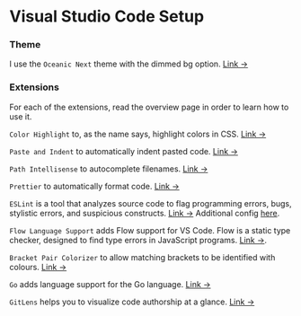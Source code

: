 # Visual Studio Code Setup

### Theme

I use the `Oceanic Next` theme with the dimmed bg option. [Link &rarr;](https://marketplace.visualstudio.com/items?itemName=naumovs.theme-oceanicnext)

### Extensions

For each of the extensions, read the overview page in order to learn how to use it.

`Color Highlight` to, as the name says, highlight colors in CSS. [Link &rarr;](https://marketplace.visualstudio.com/items?itemName=naumovs.color-highlight)

`Paste and Indent` to automatically indent pasted code. [Link &rarr;](https://marketplace.visualstudio.com/items?itemName=Rubymaniac.vscode-paste-and-indent)

`Path Intellisense` to autocomplete filenames. [Link &rarr;](https://marketplace.visualstudio.com/items?itemName=christian-kohler.path-intellisense)

`Prettier` to automatically format code. [Link &rarr;](https://marketplace.visualstudio.com/items?itemName=esbenp.prettier-vscode)

`ESLint` is a tool that analyzes source code to flag programming errors, bugs, stylistic errors, and suspicious constructs. [Link &rarr;](https://marketplace.visualstudio.com/items?itemName=dbaeumer.vscode-eslint) Additional config [here](https://github.com/ohsenyth/eslint-config-standard).

`Flow Language Support` adds Flow support for VS Code.  Flow is a static type checker, designed to find type errors in JavaScript programs. [Link &rarr;](https://marketplace.visualstudio.com/items?itemName=flowtype.flow-for-vscode).

`Bracket Pair Colorizer` to allow matching brackets to be identified with colours. [Link &rarr;](https://marketplace.visualstudio.com/items?itemName=CoenraadS.bracket-pair-colorizer)

`Go` adds language support for the Go language. [Link &rarr;](https://marketplace.visualstudio.com/items?itemName=ms-vscode.Go)

`GitLens` helps you to visualize code authorship at a glance. [Link &rarr;](https://marketplace.visualstudio.com/items?itemName=eamodio.gitlens)
